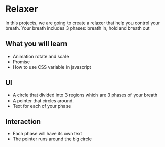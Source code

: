 # Relaxer

In this projects, we are going to create a relaxer that help you control your breath. Your breath includes 3 phases: breath in, hold and breath out

## What you will learn

- Animation rotate and scale
- Promise
- How to use CSS variable in javascript

## UI

- A circle that divided into 3 regions which are 3 phases of your breath
- A pointer that circles around.
- Text for each of your phase

## Interaction

- Each phase will have its own text
- The pointer runs around the big circle
